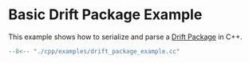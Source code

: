 # Basic Drift Package Example

This example shows how to serialize and parse a [Drift Package](../api/common.md) in C++.

```cpp title="cpp/examples/drift_package_example.cc"
--8<-- "./cpp/examples/drift_package_example.cc"
```
